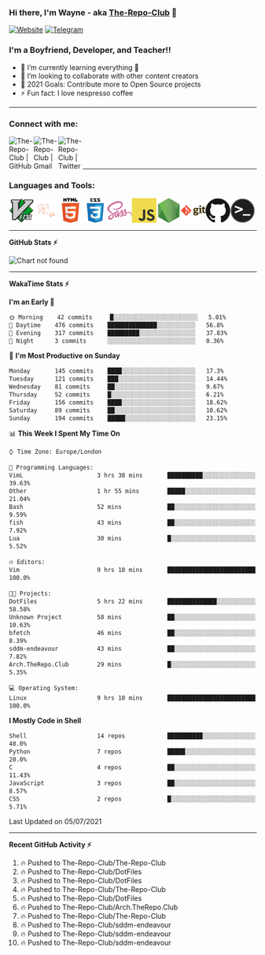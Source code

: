 ### Hi there, I'm Wayne - aka [The-Repo-Club][website] 👋

[![Website](https://img.shields.io/website?label=github.com/The-Repo-Club/&color=orange&style=flat-square&url=https://github.com/The-Repo-Club/)][website]
[![Telegram](https://img.shields.io/badge/Chat%20on-Telegram-orange.svg?color=orange&logo=telegram&style=flat-square)][telegram]

### I'm a Boyfriend, Developer, and Teacher!!

- 🌱 I’m currently learning everything 🤣
- 👯 I’m looking to collaborate with other content creators
- 🥅 2021 Goals: Contribute more to Open Source projects
- ⚡ Fun fact: I love nespresso coffee

---
### Connect with me:

[<img align="left" alt="The-Repo-Club | GitHub" width="50px" src="https://cdn.jsdelivr.net/npm/simple-icons@v3/icons/github.svg" />][website]
[<img align="left" alt="The-Repo-Club | Gmail" width="50px" src="https://cdn.jsdelivr.net/npm/simple-icons@v3/icons/gmail.svg" />][email]
[<img align="left" alt="The-Repo-Club | Twitter" width="50px" src="https://cdn.jsdelivr.net/npm/simple-icons@v3/icons/telegram.svg" />][telegram]

[website]: https://github.com/The-Repo-Club/
[email]: mailto:wayne6324@gmail.com
[telegram]: https://t.me/TheRepoClub

<br />
<br />
<br />

---
### Languages and Tools:

<img align="left" alt="Vim" width="50px" src="https://raw.githubusercontent.com/github/explore/80688e429a7d4ef2fca1e82350fe8e3517d3494d/topics/vim/vim.png" />
<img align="left" alt="Fish" width="50px" src="https://raw.githubusercontent.com/github/explore/80688e429a7d4ef2fca1e82350fe8e3517d3494d/topics/fish/fish.png" />
<img align="left" alt="HTML5" width="50px" src="https://raw.githubusercontent.com/github/explore/80688e429a7d4ef2fca1e82350fe8e3517d3494d/topics/html/html.png" />
<img align="left" alt="CSS3" width="50px" src="https://raw.githubusercontent.com/github/explore/80688e429a7d4ef2fca1e82350fe8e3517d3494d/topics/css/css.png" />
<img align="left" alt="Sass" width="50px" src="https://raw.githubusercontent.com/github/explore/80688e429a7d4ef2fca1e82350fe8e3517d3494d/topics/sass/sass.png" />
<img align="left" alt="JavaScript" width="50px" src="https://raw.githubusercontent.com/github/explore/80688e429a7d4ef2fca1e82350fe8e3517d3494d/topics/javascript/javascript.png" />
<img align="left" alt="Node.js" width="50px" src="https://raw.githubusercontent.com/github/explore/80688e429a7d4ef2fca1e82350fe8e3517d3494d/topics/nodejs/nodejs.png" />
<img align="left" alt="Git" width="50px" src="https://raw.githubusercontent.com/github/explore/80688e429a7d4ef2fca1e82350fe8e3517d3494d/topics/git/git.png" />
<img align="left" alt="GitHub" width="50px" src="https://raw.githubusercontent.com/github/explore/78df643247d429f6cc873026c0622819ad797942/topics/github/github.png" />
<img align="left" alt="Terminal" width="50px" src="https://raw.githubusercontent.com/github/explore/80688e429a7d4ef2fca1e82350fe8e3517d3494d/topics/terminal/terminal.png" />

<br />
<br />
<br />

---

**GitHub Stats ⚡**

![Chart not found](https://github-readme-stats.vercel.app/api?username=The-Repo-Club&theme=tokyonight&show_icons=true&count_private=true&hide_border=true&include_all_commits=true&custom_title=The-Repo-Club%27s+GitHub+Stats)


---

**WakaTime Stats ⚡**

<!--START_SECTION:waka-->
**I'm an Early 🐤** 

```text
🌞 Morning    42 commits     █░░░░░░░░░░░░░░░░░░░░░░░░   5.01% 
🌆 Daytime    476 commits    ██████████████░░░░░░░░░░░   56.8% 
🌃 Evening    317 commits    █████████░░░░░░░░░░░░░░░░   37.83% 
🌙 Night      3 commits      ░░░░░░░░░░░░░░░░░░░░░░░░░   0.36%

```
📅 **I'm Most Productive on Sunday** 

```text
Monday       145 commits    ████░░░░░░░░░░░░░░░░░░░░░   17.3% 
Tuesday      121 commits    ███░░░░░░░░░░░░░░░░░░░░░░   14.44% 
Wednesday    81 commits     ██░░░░░░░░░░░░░░░░░░░░░░░   9.67% 
Thursday     52 commits     █░░░░░░░░░░░░░░░░░░░░░░░░   6.21% 
Friday       156 commits    ████░░░░░░░░░░░░░░░░░░░░░   18.62% 
Saturday     89 commits     ██░░░░░░░░░░░░░░░░░░░░░░░   10.62% 
Sunday       194 commits    █████░░░░░░░░░░░░░░░░░░░░   23.15%

```


📊 **This Week I Spent My Time On** 

```text
⌚︎ Time Zone: Europe/London

💬 Programming Languages: 
VimL                     3 hrs 38 mins       ██████████░░░░░░░░░░░░░░░   39.63% 
Other                    1 hr 55 mins        █████░░░░░░░░░░░░░░░░░░░░   21.04% 
Bash                     52 mins             ██░░░░░░░░░░░░░░░░░░░░░░░   9.59% 
fish                     43 mins             ██░░░░░░░░░░░░░░░░░░░░░░░   7.92% 
Lua                      30 mins             █░░░░░░░░░░░░░░░░░░░░░░░░   5.52%

🔥 Editors: 
Vim                      9 hrs 10 mins       █████████████████████████   100.0%

🐱‍💻 Projects: 
DotFiles                 5 hrs 22 mins       ██████████████░░░░░░░░░░░   58.58% 
Unknown Project          58 mins             ██░░░░░░░░░░░░░░░░░░░░░░░   10.63% 
bfetch                   46 mins             ██░░░░░░░░░░░░░░░░░░░░░░░   8.39% 
sddm-endeavour           43 mins             ██░░░░░░░░░░░░░░░░░░░░░░░   7.82% 
Arch.TheRepo.Club        29 mins             █░░░░░░░░░░░░░░░░░░░░░░░░   5.35%

💻 Operating System: 
Linux                    9 hrs 10 mins       █████████████████████████   100.0%

```

**I Mostly Code in Shell** 

```text
Shell                    14 repos            ██████████░░░░░░░░░░░░░░░   40.0% 
Python                   7 repos             █████░░░░░░░░░░░░░░░░░░░░   20.0% 
C                        4 repos             ██░░░░░░░░░░░░░░░░░░░░░░░   11.43% 
JavaScript               3 repos             ██░░░░░░░░░░░░░░░░░░░░░░░   8.57% 
CSS                      2 repos             █░░░░░░░░░░░░░░░░░░░░░░░░   5.71%

```



 Last Updated on 05/07/2021
<!--END_SECTION:waka-->

---

**Recent GitHub Activity :zap:**

<!--START_SECTION:activity-->
1. 🔥 Pushed to The-Repo-Club/The-Repo-Club
2. 🔥 Pushed to The-Repo-Club/DotFiles
3. 🔥 Pushed to The-Repo-Club/DotFiles
4. 🔥 Pushed to The-Repo-Club/The-Repo-Club
5. 🔥 Pushed to The-Repo-Club/DotFiles
6. 🔥 Pushed to The-Repo-Club/Arch.TheRepo.Club
7. 🔥 Pushed to The-Repo-Club/The-Repo-Club
8. 🔥 Pushed to The-Repo-Club/sddm-endeavour
9. 🔥 Pushed to The-Repo-Club/sddm-endeavour
10. 🔥 Pushed to The-Repo-Club/sddm-endeavour
<!--END_SECTION:activity-->